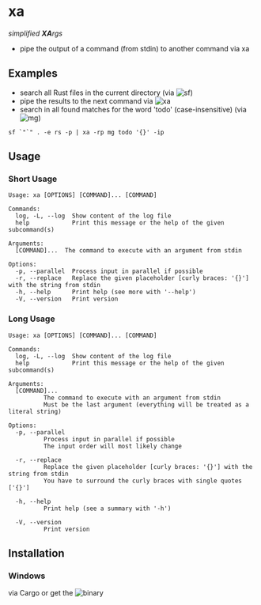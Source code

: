 # xa

*simplified **XA**rgs*

- pipe the output of a command (from stdin) to another command via xa

## Examples

- search all Rust files in the current directory (via ![sf](https://github.com/Phydon/sf))
- pipe the results to the next command via ![xa](https://github.com/Phydon/xa)
- search in all found matches for the word 'todo' (case-insensitive) (via ![mg](https://github.com/Phydon/mg))

```shell
sf `"`" . -e rs -p | xa -rp mg todo '{}' -ip
```

## Usage

### Short Usage

```
Usage: xa [OPTIONS] [COMMAND]... [COMMAND]

Commands:
  log, -L, --log  Show content of the log file
  help            Print this message or the help of the given subcommand(s)

Arguments:
  [COMMAND]...  The command to execute with an argument from stdin

Options:
  -p, --parallel  Process input in parallel if possible
  -r, --replace   Replace the given placeholder [curly braces: '{}'] with the string from stdin
  -h, --help      Print help (see more with '--help')
  -V, --version   Print version
```

### Long Usage

```
Usage: xa [OPTIONS] [COMMAND]... [COMMAND]

Commands:
  log, -L, --log  Show content of the log file
  help            Print this message or the help of the given subcommand(s)

Arguments:
  [COMMAND]...
          The command to execute with an argument from stdin
          Must be the last argument (everything will be treated as a literal string)

Options:
  -p, --parallel
          Process input in parallel if possible
          The input order will most likely change

  -r, --replace
          Replace the given placeholder [curly braces: '{}'] with the string from stdin
          You have to surround the curly braces with single quotes ['{}']

  -h, --help
          Print help (see a summary with '-h')

  -V, --version
          Print version    
```

## Installation

### Windows

via Cargo or get the ![binary](https://github.com/Phydon/xa/releases)
